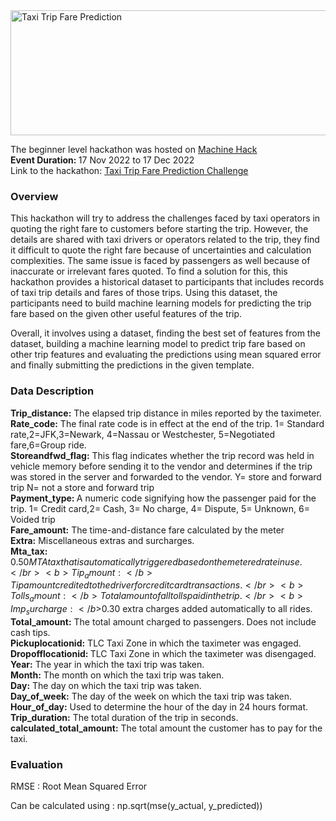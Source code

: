 <img src="https://machinehack-be.s3.amazonaws.com/iiit_nr_taxi_trip_fare_prediction_challenge/IITR%20LARGE%20BANNER%20%281%29.jpg?X-Amz-Algorithm=AWS4-HMAC-SHA256&X-Amz-Credential=AKIA4OZIV247L3SL57HI%2F20221216%2Fap-south-1%2Fs3%2Faws4_request&X-Amz-Date=20221216T090307Z&X-Amz-Expires=172800&X-Amz-SignedHeaders=host&X-Amz-Signature=4857012cc45f623a755a0830752f9c6dcc60f55e5809cb7e517b08154bac438e" alt="Taxi Trip Fare Prediction" width="1200" height="200">

The beginner level hackathon was hosted on <a href  = "https://machinehack.com/home">Machine Hack</a></br>
<b>Event Duration: </b> 17 Nov 2022 to 17 Dec 2022 </br>
Link to the hackathon: <a href = "https://machinehack.com/hackathons/iiit_nr_taxi_trip_fare_prediction_challenge/overview"> Taxi Trip Fare Prediction Challenge</a>

<h3>Overview</h3>
This hackathon will try to address the challenges faced by taxi operators in quoting the right fare to customers before starting the trip. However, the details are shared with taxi drivers or operators related to the trip, they find it difficult to quote the right fare because of uncertainties and calculation complexities. The same issue is faced by passengers as well because of inaccurate or irrelevant fares quoted. To find a solution for this, this hackathon provides a historical dataset to participants that includes records of taxi trip details and fares of those trips. Using this dataset, the participants need to build machine learning models for predicting the trip fare based on the given other useful features of the trip.

Overall, it involves using a dataset, finding the best set of features from the dataset, building a machine learning model to predict trip fare based on other trip features and evaluating the predictions using mean squared error and finally submitting the predictions in the given template.

<h3>Data Description </h3>

<b>Trip_distance:</b> The elapsed trip distance in miles reported by the taximeter.</br>
<b>Rate_code:</b> The final rate code is in effect at the end of the trip. 1= Standard rate,2=JFK,3=Newark, 4=Nassau or Westchester, 5=Negotiated fare,6=Group ride.</br>
<b>Storeandfwd_flag:</b> This flag indicates whether the trip record was held in vehicle memory before sending it to the vendor and determines if the trip was stored in the server and forwarded to the vendor. Y= store and forward trip N= not a store and forward trip</br>
<b>Payment_type: </b> A numeric code signifying how the passenger paid for the trip. 1= Credit card,2= Cash, 3= No charge, 4= Dispute, 5= Unknown, 6= Voided trip</br>
<b>Fare_amount:</b> The time-and-distance fare calculated by the meter</br>
<b>Extra:</b> Miscellaneous extras and surcharges.</br>
<b>Mta_tax:</b> $0.50 MTA tax that is automatically triggered based on the metered rate in use.</br>
<b>Tip_amount:</b> Tip amount credited to the driver for credit card transactions.</br>
<b>Tolls_amount:</b> Total amount of all tolls paid in the trip.</br>
<b>Imp_surcharge: </b>$0.30 extra charges added automatically to all rides.</br>
<b>Total_amount:</b> The total amount charged to passengers. Does not include cash tips.</br>
<b>Pickuplocationid:</b> TLC Taxi Zone in which the taximeter was engaged.</br>
<b>Dropofflocationid: </b>TLC Taxi Zone in which the taximeter was disengaged.</br>
<b>Year:</b> The year in which the taxi trip was taken.</br>
<b>Month:</b> The month on which the taxi trip was taken.</br>
<b>Day:</b> The day on which the taxi trip was taken.</br>
<b>Day_of_week:</b> The day of the week on which the taxi trip was taken.</br>
<b>Hour_of_day:</b> Used to determine the hour of the day in 24 hours format.</br>
<b>Trip_duration:</b> The total duration of the trip in seconds.</br>
<b>calculated_total_amount:</b> The total amount the customer has to pay for the taxi.</br>

<h3>Evaluation</h3>
RMSE : Root Mean Squared Error </br>
<p>Can be calculated using : np.sqrt(mse(y_actual, y_predicted))</br></p>

